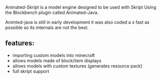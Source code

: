 Animated-Skript is a model engine designed to be used with Skript Using the Blockbench plugin called Animated-Java.


Animted-java is still in early development it was also coded a s fast as possible so its internals are not the best.

features:
- 
- importing custom models into minecraft
- allows models made of block/item displays
- allows models with custom textures (generates resource pack)
- full skript support
